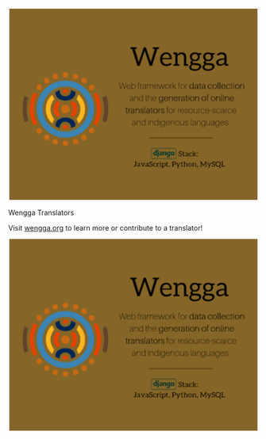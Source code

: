 
<p align="center">
<img src="resources/wengga.png" width = "500px" />
</p>

Wengga Translators

Visit [wengga.org](wengga.org) to learn more or contribute to a translator!

<p align="center">
<img src="resources/wengga.png" width = "500px" />
</p>

